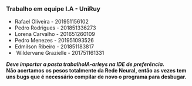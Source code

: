<h3> Trabalho em equipe I.A - UniRuy </h3>

<ul>
<li> Rafael Oliveira - 201951156102 </li>
<li> Pedro Rodrigues - 201851336273 </li>
<li> Lorena Carvalho - 201651260109 </li>
<li> Pedro Menezes - 201951093526 </li>
<li> Edmilson Ribeiro - 201851183817 </li>
<li> Wildervane Grazielle - 201751161331 </li>
</ul>

<b>*Deve importar a pasta trabalhoIA-arleys na IDE de preferência.* </b> <br>
<b>Não acertamos os pesos totalmente da Rede Neural, então as vezes tem uns bugs que é necessário compilar de novo o programa para desbugar. </b>

